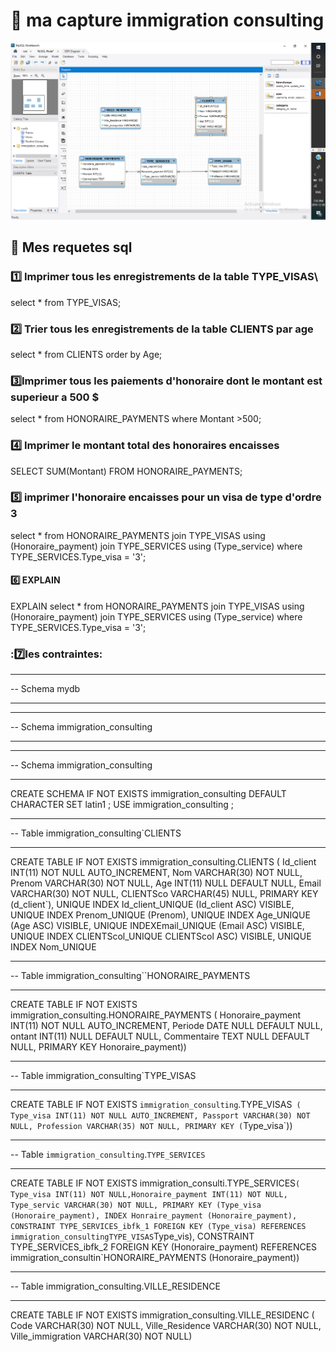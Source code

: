 
# :pushpin: ma capture immigration consulting


![image](image.png)

## :pushpin: Mes requetes sql

### :one: 	Imprimer tous les enregistrements de la table TYPE_VISAS\

select * from TYPE_VISAS;

### :two: Trier tous les enregistrements  de la table CLIENTS  par age

select * from CLIENTS order by Age;

### :three:Imprimer tous les paiements d'honoraire dont le montant est superieur a 500 $

select * from HONORAIRE_PAYMENTS where Montant >500;

### :four: Imprimer le montant total  des honoraires encaisses

SELECT SUM(Montant)
FROM HONORAIRE_PAYMENTS;

### :five: imprimer l'honoraire encaisses pour un visa de type d'ordre 3

select * from HONORAIRE_PAYMENTS
join TYPE_VISAS using (Honoraire_payment)
join TYPE_SERVICES using (Type_service)
where TYPE_SERVICES.Type_visa = '3';

#### :six: EXPLAIN

EXPLAIN select * from HONORAIRE_PAYMENTS
join TYPE_VISAS using (Honoraire_payment)
join TYPE_SERVICES using (Type_service)
where TYPE_SERVICES.Type_visa = '3';

### ::seven:les contraintes:
-- -----------------------------------------------------
-- Schema mydb
-- -----------------------------------------------------
-- -----------------------------------------------------
-- Schema immigration_consulting
-- -----------------------------------------------------

-- -----------------------------------------------------
-- Schema immigration_consulting
-- -----------------------------------------------------
CREATE SCHEMA IF NOT EXISTS immigration_consulting DEFAULT CHARACTER SET latin1 ;
USE immigration_consulting ;

-- ----------------------------------------------------
-- Table immigration_consulting`CLIENTS
-- -----------------------------------------------------
CREATE TABLE IF NOT EXISTS immigration_consulting.CLIENTS (
  Id_client INT(11) NOT NULL AUTO_INCREMENT,
   Nom VARCHAR(30) NOT NULL,
  Prenom VARCHAR(30) NOT NULL,
  Age INT(11) NULL DEFAULT NULL,
  Email VARCHAR(30) NOT NULL,
  CLIENTSco VARCHAR(45) NULL,
  PRIMARY KEY (d_client`),
  UNIQUE INDEX Id_client_UNIQUE (Id_client ASC) VISIBLE,
  UNIQUE INDEX Prenom_UNIQUE (Prenom),
  UNIQUE INDEX Age_UNIQUE (Age ASC) VISIBLE,
  UNIQUE INDEXEmail_UNIQUE (Email ASC) VISIBLE,
  UNIQUE INDEX CLIENTScol_UNIQUE CLIENTScol ASC) VISIBLE,
  UNIQUE INDEX Nom_UNIQUE 


-- -----------------------------------------------------
-- Table immigration_consulting``HONORAIRE_PAYMENTS
-- -----------------------------------------------------
CREATE TABLE IF NOT EXISTS immigration_consulting.HONORAIRE_PAYMENTS (
 Honoraire_payment INT(11) NOT NULL AUTO_INCREMENT,
 Periode DATE NULL DEFAULT NULL,
  ontant INT(11) NULL DEFAULT NULL,
 Commentaire TEXT NULL DEFAULT NULL,
  PRIMARY KEY Honoraire_payment))


-- -----------------------------------------------------
-- Table immigration_consulting`TYPE_VISAS
-- -----------------------------------------------------
CREATE TABLE IF NOT EXISTS `immigration_consulting`.TYPE_VISAS` (
  Type_visa INT(11) NOT NULL AUTO_INCREMENT,
  Passport VARCHAR(30) NOT NULL,
  Profession VARCHAR(35) NOT NULL,
  PRIMARY KEY (`Type_visa`))


-- -----------------------------------------------------
-- Table `immigration_consulting`.`TYPE_SERVICES`
-- -----------------------------------------------------
CREATE TABLE IF NOT EXISTS immigration_consulti.TYPE_SERVICES` (
  Type_visa INT(11) NOT NULL,Honoraire_payment INT(11) NOT NULL,
 Type_servic VARCHAR(30) NOT NULL,
  PRIMARY KEY (Type_visa (Honoraire_payment),
  INDEX Honraire_payment (Honoraire_payment),
  CONSTRAINT TYPE_SERVICES_ibfk_1
    FOREIGN KEY (Type_visa)
    REFERENCES immigration_consultingTYPE_VISAS `Type_vis),
  CONSTRAINT TYPE_SERVICES_ibfk_2
    FOREIGN KEY (Honoraire_payment)
    REFERENCES immigration_consultin`HONORAIRE_PAYMENTS (Honoraire_payment))


-- -----------------------------------------------------
-- Table immigration_consulting.VILLE_RESIDENCE
-- -----------------------------------------------------
CREATE TABLE IF NOT EXISTS immigration_consulting.VILLE_RESIDENC (
  Code VARCHAR(30) NOT NULL,
  Ville_Residence VARCHAR(30) NOT NULL,
  Ville_immigration VARCHAR(30) NOT NULL)



